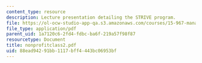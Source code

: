 ```yaml
---
content_type: resource
description: Lecture presentation detailing the STRIVE program.
file: https://ol-ocw-studio-app-qa.s3.amazonaws.com/courses/15-967-managing-and-volunteering-in-the-non-profit-sector-spring-2005/88ead94291bb1117bff4443bc06953bf_nonprofitclass2.pdf
file_type: application/pdf
parent_uid: 1a7120c6-2fd4-fdbc-ba6f-219a57f98f87
resourcetype: Document
title: nonprofitclass2.pdf
uid: 88ead942-91bb-1117-bff4-443bc06953bf
---
```

